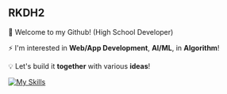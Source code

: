 ## RKDH2

👋 Welcome to my Github! (High School Developer)

⚡ I'm interested in **Web/App Development**, **AI/ML**, in **Algorithm**!

💡 Let's build it **together** with various **ideas**!



[![My Skills](https://skillicons.dev/icons?i=github,discord,js,react,nextjs,py,java,kotlin,idea,mongodb,pycharm,vscode,cpp)](https://skillicons.dev)
